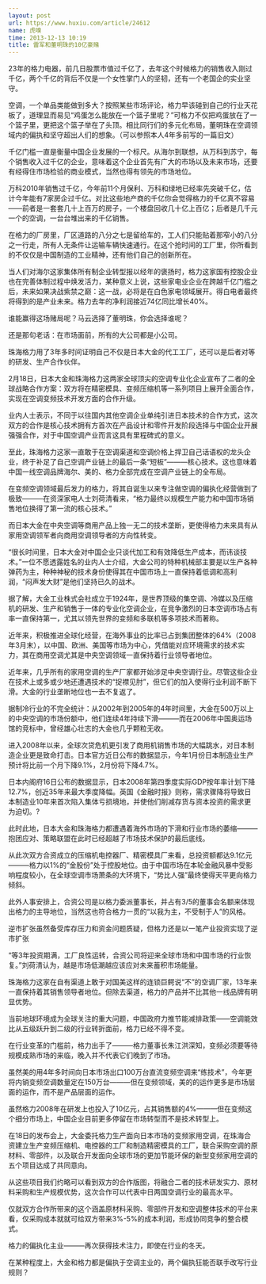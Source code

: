 ```yaml
---
layout: post
url: https://www.huxiu.com/article/24612
name: 虎嗅
time: 2013-12-13 10:19
title: 雷军和董明珠的10亿豪赌
---
```

23年的格力电器，前几日股票市值过千亿了，去年这个时候格力的销售收入刚过千亿，两个千亿的背后不仅是一个女性掌门人的坚韧，还有一个老国企的实业坚守。

空调，一个单品类能做到多大？按照某些市场评论，格力早该碰到自己的行业天花板了，道理显而易见“鸡蛋怎么能放在一个篮子里呢？”可格力不仅把鸡蛋放在了一个篮子里，更把这个篮子举在了头顶。相比同行们的多元化布局，董明珠在空调领域内的偏执和坚守超出人们的想象。（可以参照本人4年多前写的一篇旧文）

千亿门槛一直是衡量中国企业发展的一个标尺。从海尔到联想，从万科到苏宁，每个销售收入过千亿的企业，意味着这个企业首先有广大的市场以及未来市场，还要有经得住市场检验的商业模式，当然也得有领先的市场地位。

万科2010年销售过千亿，今年前11个月保利、万科和绿地已经率先突破千亿，估计今年能有7家房企过千亿。对比这些地产商的千亿你会觉得格力的千亿真不容易——前者是一套套几十上百万的房子，一个楼盘回收几十亿上百亿；后者是几千元一个的空调，一台台堆出来的千亿销售。

在格力的厂房里，厂区道路的八分之七是留给车的，工人们只能贴着那窄小的八分之一行走，所有人无条件让运输车辆快速通行。在这个抢时间的工厂里，你所看到的不仅仅是中国制造的工业精神，还有他们自己的创新所在。

当人们对海尔这家集体所有制企业转型报以经年的褒扬时，格力这家国有控股企业也在完善体制过程中焕发活力，某种意义上说，这些家电业企业在跨越千亿门槛之后，未来如果决战紫禁之巅：这一战，必将是在白色家电领域展开。得白电者最终将得到的是产业未来。格力去年的净利润接近74亿同比增长40%。

谁能赢得这场赌局呢？马云选择了董明珠，你会选择谁呢？

还是那句老话：在市场面前，所有的大公司都是小公司。

珠海格力用了3年多时间证明自己不仅是日本大金的代工工厂，还可以是后者对等的研发、生产合作伙伴。

2月18日，日本大金和珠海格力这两家全球顶尖的空调专业化企业宣布了二者的全球战略合作方案：双方将在精密模具、变频压缩机等一系列项目上展开全面合作，实现在空调变频技术开发方面的合作升级。

业内人士表示，不同于以往国内其他空调企业单纯引进日本技术的合作方式，这次双方的合作是核心技术拥有方首次在产品设计和零件开发阶段选择与中国企业开展强强合作，对于中国空调产业而言这具有里程碑式的意义。

至此，珠海格力这家一直敢于在空调渠道和空调价格上捍卫自己话语权的龙头企业，终于补足了自己空调产业链上的最后一条“短板”———核心技术。这也意味着中国一线空调品牌海尔、美的、格力全部完成在空调产业链上的全布局。

在变频空调领域最后发力的格力，将其自诞生以来专注做空调的偏执化经营做到了极致———在资深家电人士刘荷清看来，“格力最终以规模生产能力和中国市场销售地位换得了第一流的核心技术。”

而日本大金在中央空调等商用产品上独一无二的技术垄断，更使得格力未来具有从家用空调领军者向商用空调领导者的方向性转变。

“很长时间里，日本大金对中国企业只谈代加工和有效降低生产成本，而讳谈技术。”一位不愿透露姓名的业内人士介绍，大金公司的特种机械部主要是以生产各种弹药为主，种种神秘的技术身份使得其在中国市场上一直保持着低调和高利润，“闷声发大财”是他们坚持已久的战术。

据了解，大金工业株式会社成立于1924年，是世界顶级的集空调、冷媒以及压缩机的研发、生产和销售于一体的专业化空调企业，在竞争激烈的日本空调市场占有率一直保持第一，尤其以领先世界的变频和多联机等多项技术而著称。

近年来，积极推进全球化经营，在海外事业的比率已占到集团整体的64%（2008年3月末），以中国、欧洲、美国等市场为中心，凭借能对应环境需求的技术实力，其在商用空调尤其是中央空调领域一直保持着行业领导者地位。

近年来，几乎所有的家用空调的生产厂家都开始涉足中央空调行业。尽管这些企业在技术上或多或少地还遭遇技术的“捉襟见肘”，但它们的加入使得行业利润不断下滑。大金的行业垄断地位也一去不复返了。

据制冷行业的不完全统计：从2002年到2005年的4年时间里，大金在500万以上的中央空调的市场份额中，他们连续4年持续下滑———而在2006年中国奥运场馆的竞标中，曾经雄心壮志的大金也几乎颗粒无收。

进入2008年以来，全球次贷危机更引发了商用机销售市场的大幅跳水，对日本制造企业更是致命打击。日本官方近日公布的数据显示，今年1月份日本制造业生产预计将比前一个月下降9.1%，2月份将下降4.7%。

日本内阁府16日公布的数据显示，日本2008年第四季度实际GDP按年率计划下降12.7%，创近35年来最大季度降幅。英国《金融时报》则称，需求骤降将导致日本制造业10年来首次陷入集体亏损境地，并使他们削减存货与资本投资的需求更为迫切。?

此时此地，日本大金和珠海格力都遭遇着海外市场的下滑和行业市场的萎缩———抱团应对、策略联盟在此时已经超越了市场技术保护的最后底线。

从此次双方合资成立的压缩机电控器厂、精密模具厂来看，总投资额都达9.1亿元———格力以1%的“金股份”处于控股地位。由于中国市场在本轮金融风暴中受影响程度较小，在全球空调市场萧条的大环境下，“势比人强”最终使得天平更向格力倾斜。

此外人事安排上，合资公司是以格力委派董事长，并占有3/5的董事会名额来体现出格力的主导地位，当然这也符合格力一贯的“以我为主，不受制于人”的风格。

逆市扩张虽然备受库存压力和资金问题质疑，但格力还是以一笔产业投资实现了逆市扩张

“等3年投资期满，工厂良性运转，合资公司将迎来全球市场和中国市场的行业恢复。”刘荷清认为，越是市场低潮越应该应对未来蓄积市场能量。

珠海格力这家在自有渠道上敢于对国美这样的连锁巨鳄说“不”的空调厂家，13年来一直保持着其销售领导者地位。但除去渠道，格力的产品并不比其他一线品牌有明显优势。

当前地球环境成为全球关注的重大问题，中国政府力推节能减排政策——空调能效比从五级跃升到二级的行业转折面前，格力已经不得不变。

在行业变革的门槛前，格力出手了———格力董事长朱江洪深知，变频必须要等待规模成熟市场的来临，晚入并不代表它们晚到了市场。

虽然美的用4年多时间向日本市场出口100万台直流变频空调来“练技术”，今年更将内销变频空调数量定在150万台———但在变频领域，美的的运作更多是市场层面的运作，而不是产品层面的运作。

虽然格力2008年在研发上也投入了10亿元，占其销售额的4%———但在变频这个细分市场上，中国企业目前更多停留在市场转型而不是技术转型上。

在18日的发布会上，大金委托格力生产面向日本市场的变频家用空调，在珠海合资建立生产变频压缩机、电控器的工厂和制造精密模具的工厂，联合采购空调的原材料、零部件，以及联合开发面向全球市场的更加节能环保的新型变频家用空调的五个项目达成了共同意向。

从这些项目我们约略可以看到双方的合作版图，将融合二者的技术研发实力、原材料采购和生产规模优势，这次合作可以代表中日两国空调行业的最高水平。

仅就双方合作所带来的这个涵盖原材料采购、零部件开发和空调整体技术的平台来看，仅采购成本就就可给双方带来3%-5%的成本利润，形成协同竞争的整合模式。

格力的偏执化主业———再次获得技术注力，即使在行业的冬天。

在某种程度上，大金和格力都是偏执于空调主业的，两个偏执狂能否联手改写行业规则？

